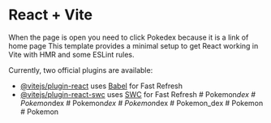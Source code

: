 # React + Vite

When the page is open you need to click Pokedex because it is a link of home page
This template provides a minimal setup to get React working in Vite with HMR and some ESLint rules.

Currently, two official plugins are available:

- [@vitejs/plugin-react](https://github.com/vitejs/vite-plugin-react/blob/main/packages/plugin-react/README.md) uses [Babel](https://babeljs.io/) for Fast Refresh
- [@vitejs/plugin-react-swc](https://github.com/vitejs/vite-plugin-react-swc) uses [SWC](https://swc.rs/) for Fast Refresh
#   P o k e m o n _ d e x 
 
 #   P o k e m o n _ d e x 
 
 #   P o k e m o n _ d e x 
 
 #   P o k e m o n _ d e x 
 
 #   P o k e m o n _ d e x 
 
 #   P o k e m o n 
 
 #   P o k e m o n 
 
 
